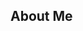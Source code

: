 ## About Me

<!--
I am a class of '28 student at Drexel University studying Computing and Security Technology. I generally interested in all aspects of the technology field, but I am most interested in cybersecurity professionally.
-->

